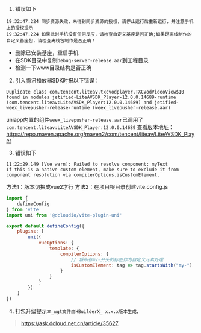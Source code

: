 1. 错误如下
```
19:32:47.224 同步资源失败，未得到同步资源的授权，请停止运行后重新运行，并注意手机上的授权提示
19:32:47.224 如果此时手机没有任何反应，请检查自定义基座是否正确;如果是离线制作的自定义基座包，请检查离线包制作是否正确！
```
- 删除已安装基座，重启手机
- 在SDK目录中复制`debug-server-release.aar`到工程目录
- 检测一下www目录结构是否正确


2. 引入腾讯播放器SDK时报以下错误：
```
Duplicate class com.tencent.liteav.txcvodplayer.TXCVodVideoView$10 found in modules jetified-LiteAVSDK_Player-12.0.0.14689-runtime (com.tencent.liteav:LiteAVSDK_Player:12.0.0.14689) and jetified-weex_livepusher-release-runtime (weex_livepusher-release.aar)

```
uniapp内置的组件`weex_livepusher-release.aar`已调用了`com.tencent.liteav:LiteAVSDK_Player:12.0.0.14689`
查看版本地址：https://repo.maven.apache.org/maven2/com/tencent/liteav/LiteAVSDK_Player

3. 错误如下
```
11:22:29.149 [Vue warn]: Failed to resolve component: myText  
If this is a native custom element, make sure to exclude it from component resolution via compilerOptions.isCustomElement.
```
方法1：版本切换成vue2才行
方法2：在项目根目录创建vite.config.js
```js
import {      
    defineConfig      
} from 'vite'      
import uni from '@dcloudio/vite-plugin-uni'      

export default defineConfig({      
    plugins: [      
        uni({      
            vueOptions: {      
                template: {      
                    compilerOptions: {      
                        // 将所有my-开头的标签作为自定义元素处理      
                        isCustomElement: tag => tag.startsWith("my-")      
                    }      
                }      
            }      
        })      
    ]      
})
```
4. 打包升级提示`本_wgt文件由HBuilderX_ x.x.x版本生成，`
> 	https://ask.dcloud.net.cn/article/35627